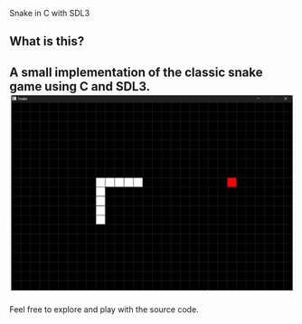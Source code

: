 Snake in C with SDL3
## What is this?
A small implementation of the classic snake game using C and SDL3.
![Screenshot](src/screenshot.png)
--- 
Feel free to explore and play with the source code.

